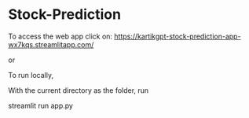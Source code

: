 # Stock-Prediction

To access the web app click on: 
https://kartikgpt-stock-prediction-app-wx7kqs.streamlitapp.com/

or 

To run locally,

With the current directory as the folder, run

streamlit run app.py
